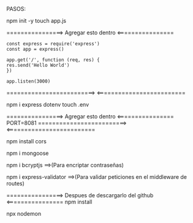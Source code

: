PASOS:

npm init -y
touch app.js

================> Agregar esto dentro <================ 

    const express = require('express')
    const app = express()

    app.get('/', function (req, res) {
    res.send('Hello World')
    })

    app.listen(3000)

=========================> <=========================

npm i express dotenv
touch .env

================> Agregar esto dentro <================ 
    PORT=8081
=========================> <=========================

npm install cors

npm i mongoose

npm i bcryptjs  ==>(Para encriptar contraseñas)

npm i express-validator  ==>(Para validar peticiones en el middleware de routes)



================> Despues de descargarlo del github <================ 
npm install

npx nodemon 
